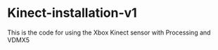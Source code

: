 # Kinect-installation-v1
This is the code for using the Xbox Kinect sensor with Processing and VDMX5
